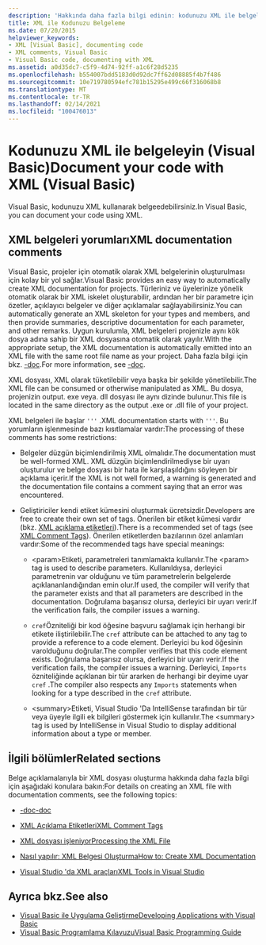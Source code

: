```yaml
---
description: 'Hakkında daha fazla bilgi edinin: kodunuzu XML ile belgeleme (Visual Basic)'
title: XML ile Kodunuzu Belgeleme
ms.date: 07/20/2015
helpviewer_keywords:
- XML [Visual Basic], documenting code
- XML comments, Visual Basic
- Visual Basic code, documenting with XML
ms.assetid: a0d35dc7-c5f9-4d74-92ff-a1c6f28d5235
ms.openlocfilehash: b554007bdd5183d0d92dc7ff62d08885f4b7f486
ms.sourcegitcommit: 10e719780594efc781b15295e499c66f316068b8
ms.translationtype: MT
ms.contentlocale: tr-TR
ms.lasthandoff: 02/14/2021
ms.locfileid: "100476013"
---
```

# <a name="document-your-code-with-xml-visual-basic"></a><span data-ttu-id="5ef3a-103">Kodunuzu XML ile belgeleyin (Visual Basic)</span><span class="sxs-lookup"><span data-stu-id="5ef3a-103">Document your code with XML (Visual Basic)</span></span>

<span data-ttu-id="5ef3a-104">Visual Basic, kodunuzu XML kullanarak belgeedebilirsiniz.</span><span class="sxs-lookup"><span data-stu-id="5ef3a-104">In Visual Basic, you can document your code using XML.</span></span>

## <a name="xml-documentation-comments"></a><span data-ttu-id="5ef3a-105">XML belgeleri yorumları</span><span class="sxs-lookup"><span data-stu-id="5ef3a-105">XML documentation comments</span></span>

<span data-ttu-id="5ef3a-106">Visual Basic, projeler için otomatik olarak XML belgelerinin oluşturulması için kolay bir yol sağlar.</span><span class="sxs-lookup"><span data-stu-id="5ef3a-106">Visual Basic provides an easy way to automatically create XML documentation for projects.</span></span> <span data-ttu-id="5ef3a-107">Türleriniz ve üyelerinize yönelik otomatik olarak bir XML iskelet oluşturabilir, ardından her bir parametre için özetler, açıklayıcı belgeler ve diğer açıklamalar sağlayabilirsiniz.</span><span class="sxs-lookup"><span data-stu-id="5ef3a-107">You can automatically generate an XML skeleton for your types and members, and then provide summaries, descriptive documentation for each parameter, and other remarks.</span></span> <span data-ttu-id="5ef3a-108">Uygun kurulumla, XML belgeleri projenizle aynı kök dosya adına sahip bir XML dosyasına otomatik olarak yayılır.</span><span class="sxs-lookup"><span data-stu-id="5ef3a-108">With the appropriate setup, the XML documentation is automatically emitted into an XML file with the same root file name as your project.</span></span> <span data-ttu-id="5ef3a-109">Daha fazla bilgi için bkz. [-doc](../../reference/command-line-compiler/doc.md).</span><span class="sxs-lookup"><span data-stu-id="5ef3a-109">For more information, see [-doc](../../reference/command-line-compiler/doc.md).</span></span>

<span data-ttu-id="5ef3a-110">XML dosyası, XML olarak tüketilebilir veya başka bir şekilde yönetilebilir.</span><span class="sxs-lookup"><span data-stu-id="5ef3a-110">The XML file can be consumed or otherwise manipulated as XML.</span></span> <span data-ttu-id="5ef3a-111">Bu dosya, projenizin output. exe veya. dll dosyası ile aynı dizinde bulunur.</span><span class="sxs-lookup"><span data-stu-id="5ef3a-111">This file is located in the same directory as the output .exe or .dll file of your project.</span></span>

<span data-ttu-id="5ef3a-112">XML belgeleri ile başlar `'''` .</span><span class="sxs-lookup"><span data-stu-id="5ef3a-112">XML documentation starts with `'''`.</span></span> <span data-ttu-id="5ef3a-113">Bu yorumların işlenmesinde bazı kısıtlamalar vardır:</span><span class="sxs-lookup"><span data-stu-id="5ef3a-113">The processing of these comments has some restrictions:</span></span>

- <span data-ttu-id="5ef3a-114">Belgeler düzgün biçimlendirilmiş XML olmalıdır.</span><span class="sxs-lookup"><span data-stu-id="5ef3a-114">The documentation must be well-formed XML.</span></span> <span data-ttu-id="5ef3a-115">XML düzgün biçimlendirilmediyse bir uyarı oluşturulur ve belge dosyası bir hata ile karşılaşıldığını söyleyen bir açıklama içerir.</span><span class="sxs-lookup"><span data-stu-id="5ef3a-115">If the XML is not well formed, a warning is generated and the documentation file contains a comment saying that an error was encountered.</span></span>

- <span data-ttu-id="5ef3a-116">Geliştiriciler kendi etiket kümesini oluşturmak ücretsizdir.</span><span class="sxs-lookup"><span data-stu-id="5ef3a-116">Developers are free to create their own set of tags.</span></span> <span data-ttu-id="5ef3a-117">Önerilen bir etiket kümesi vardır (bkz. [XML açıklama etiketleri](../../language-reference/xmldoc/index.md)).</span><span class="sxs-lookup"><span data-stu-id="5ef3a-117">There is a recommended set of tags (see [XML Comment Tags](../../language-reference/xmldoc/index.md)).</span></span> <span data-ttu-id="5ef3a-118">Önerilen etiketlerden bazılarının özel anlamları vardır:</span><span class="sxs-lookup"><span data-stu-id="5ef3a-118">Some of the recommended tags have special meanings:</span></span>

  - <span data-ttu-id="5ef3a-119">\<param>Etiketi, parametreleri tanımlamakta kullanılır.</span><span class="sxs-lookup"><span data-stu-id="5ef3a-119">The \<param> tag is used to describe parameters.</span></span> <span data-ttu-id="5ef3a-120">Kullanıldıysa, derleyici parametrenin var olduğunu ve tüm parametrelerin belgelerde açıklananlandığından emin olur.</span><span class="sxs-lookup"><span data-stu-id="5ef3a-120">If used, the compiler will verify that the parameter exists and that all parameters are described in the documentation.</span></span> <span data-ttu-id="5ef3a-121">Doğrulama başarısız olursa, derleyici bir uyarı verir.</span><span class="sxs-lookup"><span data-stu-id="5ef3a-121">If the verification fails, the compiler issues a warning.</span></span>

  - <span data-ttu-id="5ef3a-122">`cref`Özniteliği bir kod öğesine başvuru sağlamak için herhangi bir etikete iliştirilebilir.</span><span class="sxs-lookup"><span data-stu-id="5ef3a-122">The `cref` attribute can be attached to any tag to provide a reference to a code element.</span></span> <span data-ttu-id="5ef3a-123">Derleyici bu kod öğesinin varolduğunu doğrular.</span><span class="sxs-lookup"><span data-stu-id="5ef3a-123">The compiler verifies that this code element exists.</span></span> <span data-ttu-id="5ef3a-124">Doğrulama başarısız olursa, derleyici bir uyarı verir.</span><span class="sxs-lookup"><span data-stu-id="5ef3a-124">If the verification fails, the compiler issues a warning.</span></span> <span data-ttu-id="5ef3a-125">Derleyici, `Imports` özniteliğinde açıklanan bir tür ararken de herhangi bir deyime uyar `cref` .</span><span class="sxs-lookup"><span data-stu-id="5ef3a-125">The compiler also respects any `Imports` statements when looking for a type described in the `cref` attribute.</span></span>

  - <span data-ttu-id="5ef3a-126">\<summary>Etiketi, Visual Studio 'Da IntelliSense tarafından bir tür veya üyeyle ilgili ek bilgileri göstermek için kullanılır.</span><span class="sxs-lookup"><span data-stu-id="5ef3a-126">The \<summary> tag is used by IntelliSense in Visual Studio to display additional information about a type or member.</span></span>

## <a name="related-sections"></a><span data-ttu-id="5ef3a-127">İlgili bölümler</span><span class="sxs-lookup"><span data-stu-id="5ef3a-127">Related sections</span></span>

<span data-ttu-id="5ef3a-128">Belge açıklamalarıyla bir XML dosyası oluşturma hakkında daha fazla bilgi için aşağıdaki konulara bakın:</span><span class="sxs-lookup"><span data-stu-id="5ef3a-128">For details on creating an XML file with documentation comments, see the following topics:</span></span>

- [<span data-ttu-id="5ef3a-129">-doc</span><span class="sxs-lookup"><span data-stu-id="5ef3a-129">-doc</span></span>](../../reference/command-line-compiler/doc.md)

- [<span data-ttu-id="5ef3a-130">XML Açıklama Etiketleri</span><span class="sxs-lookup"><span data-stu-id="5ef3a-130">XML Comment Tags</span></span>](../../language-reference/xmldoc/index.md)

- [<span data-ttu-id="5ef3a-131">XML dosyası işleniyor</span><span class="sxs-lookup"><span data-stu-id="5ef3a-131">Processing the XML File</span></span>](processing-the-xml-file.md)

- [<span data-ttu-id="5ef3a-132">Nasıl yapılır: XML Belgesi Oluşturma</span><span class="sxs-lookup"><span data-stu-id="5ef3a-132">How to: Create XML Documentation</span></span>](how-to-create-xml-documentation.md)

- [<span data-ttu-id="5ef3a-133">Visual Studio 'da XML araçları</span><span class="sxs-lookup"><span data-stu-id="5ef3a-133">XML Tools in Visual Studio</span></span>](/visualstudio/xml-tools/xml-tools-in-visual-studio)

## <a name="see-also"></a><span data-ttu-id="5ef3a-134">Ayrıca bkz.</span><span class="sxs-lookup"><span data-stu-id="5ef3a-134">See also</span></span>

- [<span data-ttu-id="5ef3a-135">Visual Basic ile Uygulama Geliştirme</span><span class="sxs-lookup"><span data-stu-id="5ef3a-135">Developing Applications with Visual Basic</span></span>](../../developing-apps/index.md)
- [<span data-ttu-id="5ef3a-136">Visual Basic Programlama Kılavuzu</span><span class="sxs-lookup"><span data-stu-id="5ef3a-136">Visual Basic Programming Guide</span></span>](../index.md)

